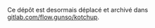 Ce dépôt est desormais déplacé et archivé dans [gitlab.com/flow.gunso/kotchup](https://gitlab.com/flow.gunso/kotchup).